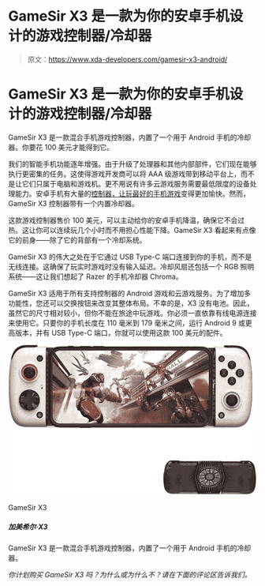 # GameSir X3 是一款为你的安卓手机设计的游戏控制器/冷却器

> 原文：<https://www.xda-developers.com/gamesir-x3-android/>

# GameSir X3 是一款为你的安卓手机设计的游戏控制器/冷却器

GameSir X3 是一款混合手机游戏控制器，内置了一个用于 Android 手机的冷却器。你要花 100 美元才能得到它。

我们的智能手机功能逐年增强。由于升级了处理器和其他内部部件，它们现在能够执行更密集的任务。这使得游戏开发商可以将 AAA 级游戏带到移动平台上，而不是让它们只属于电脑和游戏机。更不用说有许多云游戏服务需要最低限度的设备处理能力。安卓手机有大量的[控制器，让玩](https://www.xda-developers.com/best-android-game-controllers)[最好的手机游戏](https://www.xda-developers.com/best-android-games/)变得更加愉快。然而，GameSir X3 控制器带有一个内置冷却器。

这款游戏控制器售价 100 美元，可以主动给你的安卓手机降温，确保它不会过热。这让你可以连续玩几个小时而不用担心性能下降。GameSir X3 看起来有点像它的前身——除了它的背部有一个冷却系统。

GameSir X3 的伟大之处在于它通过 USB Type-C 端口连接到你的手机，而不是无线连接。这确保了玩实时游戏时没有输入延迟。冷却风扇还包括一个 RGB 照明系统——这让我们想起了 Razer 的手机冷却器 Chroma。

GameSir X3 适用于所有支持控制器的 Android 游戏和云游戏服务。为了增加多功能性，您还可以交换按钮来改变其整体布局。不幸的是，X3 没有电池。因此，虽然它的尺寸相对较小，但你不能在旅途中玩游戏。你必须一直依靠有线电源连接来使用它。只要你的手机长度在 110 毫米到 179 毫米之间，运行 Android 9 或更高版本，并有 USB Type-C 端口，你就可以使用这款 100 美元的配件。

 <picture>![GameSir X3 is a hybrid mobile game controller that has a built-in cooler for your Android phone.](img/75421fc04d959631678bcf181f02dedc.png)</picture> 

GameSir X3

##### 加美希尔·X3

GameSir X3 是一款混合手机游戏控制器，内置了一个用于 Android 手机的冷却器。

*你计划购买 GameSir X3 吗？为什么或为什么不？请在下面的评论区告诉我们。*